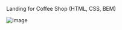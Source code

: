 Landing for Coffee Shop (HTML, CSS, BEM)

![image](https://github.com/user-attachments/assets/3febbbc0-9f01-4060-8fd5-11d06166cde4)

